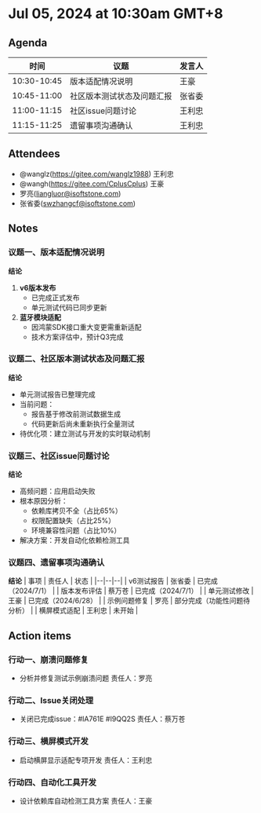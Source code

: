 # Jul 05, 2024 at 10:30am GMT+8

## Agenda
| 时间 | 议题 | 发言人 |
|--|--|--|
| 10:30-10:45 | 版本适配情况说明 | 王豪 |
| 10:45-11:00 | 社区版本测试状态及问题汇报 | 张省委 |
| 11:00-11:15 | 社区issue问题讨论 | 王利忠 |
| 11:15-11:25 | 遗留事项沟通确认 | 王利忠 |

## Attendees
- @wanglz(https://gitee.com/wanglz1988) 王利忠
- @wangh(https://gitee.com/CplusCplus) 王豪
- 罗亮(liangluor@isoftstone.com)
- 张省委(swzhangcf@isoftstone.com)

## Notes

### 议题一、版本适配情况说明

**结论**
1. **v6版本发布**
   - 已完成正式发布
   - 单元测试代码已同步更新
2. **蓝牙模块适配**
   - 因鸿蒙SDK接口重大变更需重新适配
   - 技术方案评估中，预计Q3完成

### 议题二、社区版本测试状态及问题汇报

**结论**
- 单元测试报告已整理完成
- 当前问题：
  - 报告基于修改前测试数据生成
  - 代码更新后尚未重新执行全量测试
- 待优化项：建立测试与开发的实时联动机制

### 议题三、社区issue问题讨论

**结论**
- 高频问题：应用启动失败
- 根本原因分析：
  - 依赖库拷贝不全（占比65%）
  - 权限配置缺失（占比25%）
  - 环境兼容性问题（占比10%）
- 解决方案：开发自动化依赖检测工具

### 议题四、遗留事项沟通确认

**结论**
| 事项 | 责任人 | 状态 |
|--|--|--|
| v6测试报告 | 张省委 | 已完成（2024/7/1） |
| 版本发布评估 | 蔡万苍 | 已完成（2024/7/1） |
| 单元测试修改 | 王豪 | 已完成（2024/6/28） |
| 示例问题修复 | 罗亮 | 部分完成（功能性问题待分析） |
| 横屏模式适配 | 王利忠 | 未开始 |

## Action items
### 行动一、崩溃问题修复
- 分析并修复测试示例崩溃问题 责任人：罗亮

### 行动二、Issue关闭处理
- 关闭已完成issue：#IA761E #I9QQ2S 责任人：蔡万苍

### 行动三、横屏模式开发
- 启动横屏显示适配专项开发 责任人：王利忠

### 行动四、自动化工具开发
- 设计依赖库自动检测工具方案 责任人：王豪
